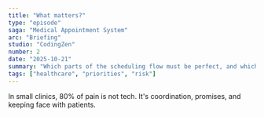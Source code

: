 ```yaml
---
title: "What matters?"
type: "episode"
saga: "Medical Appointment System"
arc: "Briefing"
studio: "CodingZen"
number: 2
date: "2025-10-21"
summary: "Which parts of the scheduling flow must be perfect, and which parts can be ugly and manual without hurting the clinic?"
tags: ["healthcare", "priorities", "risk"]
---
```


In small clinics, 80% of pain is not tech. It's coordination, promises, and keeping face with patients.
